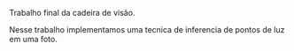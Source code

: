 Trabalho final da cadeira de visão.

Nesse trabalho implementamos uma tecnica de inferencia de pontos de luz em uma foto.
